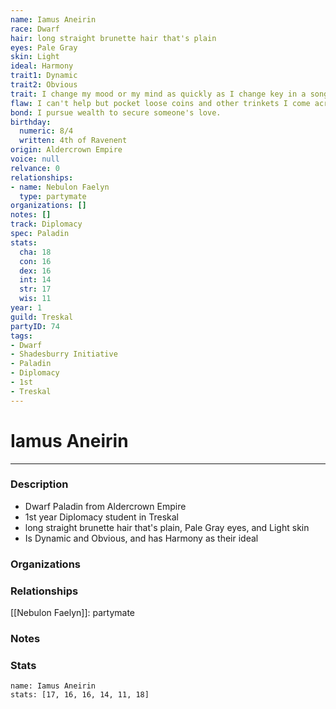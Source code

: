 ```yaml
---
name: Iamus Aneirin
race: Dwarf
hair: long straight brunette hair that's plain
eyes: Pale Gray
skin: Light
ideal: Harmony
trait1: Dynamic
trait2: Obvious
trait: I change my mood or my mind as quickly as I change key in a song.
flaw: I can't help but pocket loose coins and other trinkets I come across.
bond: I pursue wealth to secure someone's love.
birthday:
  numeric: 8/4
  written: 4th of Ravenent
origin: Aldercrown Empire
voice: null
relvance: 0
relationships:
- name: Nebulon Faelyn
  type: partymate
organizations: []
notes: []
track: Diplomacy
spec: Paladin
stats:
  cha: 18
  con: 16
  dex: 16
  int: 14
  str: 17
  wis: 11
year: 1
guild: Treskal
partyID: 74
tags:
- Dwarf
- Shadesburry Initiative
- Paladin
- Diplomacy
- 1st
- Treskal
---
```

# Iamus Aneirin
---
### Description
- Dwarf Paladin from Aldercrown Empire
- 1st year Diplomacy student in Treskal
- long straight brunette hair that's plain, Pale Gray eyes, and Light skin
- Is Dynamic and Obvious, and has Harmony as their ideal

### Organizations

### Relationships
[[Nebulon Faelyn]]: partymate

### Notes

### Stats
```statblock
name: Iamus Aneirin
stats: [17, 16, 16, 14, 11, 18]
```